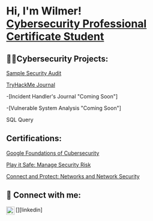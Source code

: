 <h1>Hi, I'm Wilmer! <br/><a href="https://github.com/lopezcybersec">Cybersecurity Professional Certificate Student</a></h1>

<h2>👨‍💻Cybersecurity Projects:</h2>

<a href="https://github.com/lopezcybersec/Botium-Toys-Internal-Security-Audit">Sample Security Audit</a>

<a href="https://docs.google.com/document/d/1M95F5SOVn8MICiYllRm8uZNIScMhpmXmMCmaShcvPF8/edit?usp=sharing">TryHackMe Journal</a>

-[Incident Handler's Journal "Coming Soon"]

-[Vulnerable System Analysis "Coming Soon"]

SQL Query

<h2> Certifications:</h2>
<a href="https://www.coursera.org/account/accomplishments/certificate/FJQDE3NS1DAI">Google Foundations of Cubersecurity</a> 

<a href="https://www.coursera.org/account/accomplishments/certificate/UL6KZNEV9WJ7">Play it Safe: Manage Security Risk</a> 

<a href="https://www.coursera.org/account/accomplishments/certificate/UL6KZNEV9WJ7">Connect and Protect: Networks and Network Security</a>

<h2> 🤳 Connect with me:</h2>
[<img align="left" alt="wilmer-lopez| LinkedIn" width="22px" src="https://cdn.jsdelivr.net/npm/simple-icons@v3/icons/linkedin.svg" />][linkedin]

[linkedin]: https://linkedin.com/in/wilmer-lopez-4a7875321/

<!--
**lopezcybersec/lopezcybersec** is a ✨ _special_ ✨ repository because its `README.md` (this file) appears on your GitHub profile.

Here are some ideas to get you started:

- 🔭 I’m currently working on ...
- 🌱 I’m currently learning ...
- 👯 I’m looking to collaborate on ...
- 🤔 I’m looking for help with ...
- 💬 Ask me about ...
- 📫 How to reach me: ...
- 😄 Pronouns: ...
- ⚡ Fun fact: ...
-->
